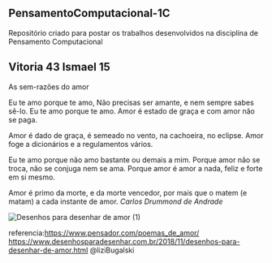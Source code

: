 ## PensamentoComputacional-1C
Repositório criado para postar os trabalhos desenvolvidos na disciplina de Pensamento Computacional 
## Vitoria 43 Ismael 15 ##

As sem-razões do amor

Eu te amo porque te amo,
Não precisas ser amante,
e nem sempre sabes sê-lo.
Eu te amo porque te amo.
Amor é estado de graça
e com amor não se paga.

Amor é dado de graça,
é semeado no vento,
na cachoeira, no eclipse.
Amor foge a dicionários
e a regulamentos vários.

Eu te amo porque não amo
bastante ou demais a mim.
Porque amor não se troca,
não se conjuga nem se ama.
Porque amor é amor a nada,
feliz e forte em si mesmo.

Amor é primo da morte,
e da morte vencedor,
por mais que o matem (e matam)
a cada instante de amor.
*Carlos Drummond de Andrade*

![Desenhos para desenhar de amor (1)](https://user-images.githubusercontent.com/106999281/182215592-2012128f-5160-44fe-a9f3-f03cf81a5a5b.jpeg)

referencia:https://www.pensador.com/poemas_de_amor/ 
https://www.desenhosparadesenhar.com.br/2018/11/desenhos-para-desenhar-de-amor.html
@liziBugalski
